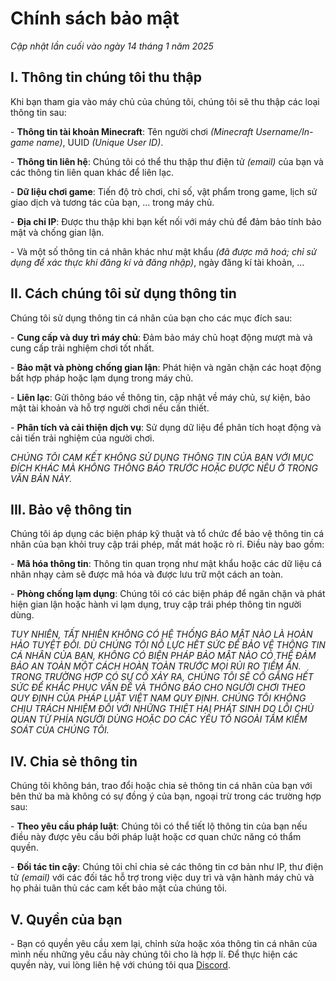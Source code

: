 # Chính sách bảo mật

_Cập nhật lần cuối vào ngày 14 tháng 1 năm 2025_

## I. Thông tin chúng tôi thu thập

Khi bạn tham gia vào máy chủ của chúng tôi, chúng tôi sẽ thu thập các loại thông tin sau:

&#x20;\- **Thông tin tài khoản Minecraft**: Tên người chơi _(Minecraft Username/In-game name)_, UUID _(Unique User ID)_.

&#x20;\- **Thông tin liên hệ**: Chúng tôi có thể thu thập thư điện tử _(email)_ của bạn và các thông tin liên quan khác để liên lạc.

&#x20;\- **Dữ liệu chơi game**: Tiến độ trò chơi, chỉ số, vật phẩm trong game, lịch sử giao dịch và tương tác của bạn, ... trong máy chủ.

&#x20;\- **Địa chỉ IP**: Được thu thập khi bạn kết nối với máy chủ để đảm bảo tính bảo mật và chống gian lận.

&#x20;\- Và một số thông tin cá nhân khác như mật khẩu _(đã được mã hoá; chỉ sử dụng để xác thực khi đăng kí và đăng nhập)_, ngày đăng kí tài khoản, ...

## II. Cách chúng tôi sử dụng thông tin

Chúng tôi sử dụng thông tin cá nhân của bạn cho các mục đích sau:

&#x20;\- **Cung cấp và duy trì máy chủ**: Đảm bảo máy chủ hoạt động mượt mà và cung cấp trải nghiệm chơi tốt nhất.

&#x20;\- **Bảo mật và phòng chống gian lận**: Phát hiện và ngăn chặn các hoạt động bất hợp pháp hoặc lạm dụng trong máy chủ.

&#x20;\- **Liên lạc**: Gửi thông báo về thông tin, cập nhật về máy chủ, sự kiện, bảo mật tài khoản và hỗ trợ người chơi nếu cần thiết.

&#x20;\- **Phân tích và cải thiện dịch vụ**: Sử dụng dữ liệu để phân tích hoạt động và cải tiến trải nghiệm của người chơi.

_CHÚNG TÔI CAM KẾT KHÔNG SỬ DỤNG THÔNG TIN CỦA BẠN VỚI MỤC ĐÍCH KHÁC MÀ KHÔNG THÔNG BÁO TRƯỚC HOẶC ĐƯỢC NÊU Ở TRONG VĂN BẢN NÀY._

## III. Bảo vệ thông tin

Chúng tôi áp dụng các biện pháp kỹ thuật và tổ chức để bảo vệ thông tin cá nhân của bạn khỏi truy cập trái phép, mất mát hoặc rò rỉ. Điều này bao gồm:

&#x20;\- **Mã hóa thông tin**: Thông tin quan trọng như mật khẩu hoặc các dữ liệu cá nhân nhạy cảm sẽ được mã hóa và được lưu trữ một cách an toàn.

&#x20;\- **Phòng chống lạm dụng**: Chúng tôi có các biện pháp để ngăn chặn và phát hiện gian lận hoặc hành vi lạm dụng, truy cập trái phép thông tin người dùng.

_TUY NHIÊN, TẤT NHIÊN KHÔNG CÓ HỆ THỐNG BẢO MẬT NÀO LÀ HOÀN HẢO TUYỆT ĐỐI. DÙ CHÚNG TÔI NỖ LỰC HẾT SỨC ĐỂ BẢO VỆ THÔNG TIN CÁ NHÂN CỦA BẠN, KHÔNG CÓ BIỆN PHÁP BẢO MẬT NÀO CÓ THỂ ĐẢM BẢO AN TOÀN MỘT CÁCH HOÀN TOÀN TRƯỚC MỌI RỦI RO TIỀM ẨN. TRONG TRƯỜNG HỢP CÓ SỰ CỐ XẢY RA, CHÚNG TÔI SẼ CỐ GẮNG HẾT SỨC ĐỂ KHẮC PHỤC VẤN ĐỀ VÀ THÔNG BÁO CHO NGƯỜI CHƠI THEO QUY ĐỊNH CỦA PHÁP LUẬT VIỆT NAM QUY ĐỊNH. CHÚNG TÔI KHÔNG CHỊU TRÁCH NHIỆM ĐỐI VỚI NHỮNG THIỆT HẠI PHÁT SINH DO LỖI CHỦ QUAN TỪ PHÍA NGƯỜI DÙNG HOẶC DO CÁC YẾU TỐ NGOÀI TẦM KIỂM SOÁT CỦA CHÚNG TÔI._

## IV. Chia sẻ thông tin

Chúng tôi không bán, trao đổi hoặc chia sẻ thông tin cá nhân của bạn với bên thứ ba mà không có sự đồng ý của bạn, ngoại trừ trong các trường hợp sau:

&#x20;\- **Theo yêu cầu pháp luật**: Chúng tôi có thể tiết lộ thông tin của bạn nếu điều này được yêu cầu bởi pháp luật hoặc cơ quan chức năng có thẩm quyền.

&#x20;\- **Đối tác tin cậy**: Chúng tôi chỉ chia sẻ các thông tin cơ bản như IP, thư điện tử _(email)_ với các đối tác hỗ trợ trong việc duy trì và vận hành máy chủ và họ phải tuân thủ các cam kết bảo mật của chúng tôi.

## V. Quyền của bạn

&#x20;\- Bạn có quyền yêu cầu xem lại, chỉnh sửa hoặc xóa thông tin cá nhân của mình nếu những yêu cầu này chúng tôi cho là hợp lí. Để thực hiện các quyền này, vui lòng liên hệ với chúng tôi qua [Discord](../../).
